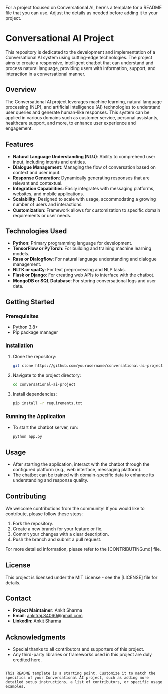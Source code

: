 For a project focused on Conversational AI, here's a template for a README file that you can use. Adjust the details as needed before adding it to your project.

# Conversational AI Project

This repository is dedicated to the development and implementation of a Conversational AI system using cutting-edge technologies. The project aims to create a responsive, intelligent chatbot that can understand and process natural language, providing users with information, support, and interaction in a conversational manner.

## Overview

The Conversational AI project leverages machine learning, natural language processing (NLP), and artificial intelligence (AI) technologies to understand user queries and generate human-like responses. This system can be applied in various domains such as customer service, personal assistants, healthcare support, and more, to enhance user experience and engagement.

## Features

- **Natural Language Understanding (NLU)**: Ability to comprehend user input, including intents and entities.
- **Dialogue Management**: Managing the flow of conversation based on context and user input.
- **Response Generation**: Dynamically generating responses that are relevant and contextual.
- **Integration Capabilities**: Easily integrates with messaging platforms, websites, and mobile applications.
- **Scalability**: Designed to scale with usage, accommodating a growing number of users and interactions.
- **Customization**: Framework allows for customization to specific domain requirements or user needs.

## Technologies Used

- **Python**: Primary programming language for development.
- **TensorFlow or PyTorch**: For building and training machine learning models.
- **Rasa or Dialogflow**: For natural language understanding and dialogue management.
- **NLTK or spaCy**: For text preprocessing and NLP tasks.
- **Flask or Django**: For creating web APIs to interface with the chatbot.
- **MongoDB or SQL Database**: For storing conversational logs and user data.

## Getting Started

### Prerequisites

- Python 3.8+
- Pip package manager

### Installation

1. Clone the repository:
   ```bash
   git clone https://github.com/yourusername/conversational-ai-project.git

2. Navigate to the project directory:
   ```bash
   cd conversational-ai-project
   ```
3. Install dependencies:
   ```bash
   pip install -r requirements.txt
   ```

### Running the Application

- To start the chatbot server, run:
  ```bash
  python app.py
  ```

## Usage

- After starting the application, interact with the chatbot through the configured platform (e.g., web interface, messaging platform).
- The chatbot can be trained with domain-specific data to enhance its understanding and response quality.

## Contributing

We welcome contributions from the community! If you would like to contribute, please follow these steps:

1. Fork the repository.
2. Create a new branch for your feature or fix.
3. Commit your changes with a clear description.
4. Push the branch and submit a pull request.

For more detailed information, please refer to the [CONTRIBUTING.md] file.

## License

This project is licensed under the MIT License - see the [LICENSE] file for details.

## Contact

- **Project Maintainer**: Ankit Sharma
- **Email**: ankitraj.84060@gmail.com
- **LinkedIn**: [Ankit Sharma](https://www.linkedin.com/in/ankitrajsh/)

## Acknowledgments

- Special thanks to all contributors and supporters of this project.
- Any third-party libraries or frameworks used in this project are duly credited here.
```

This README template is a starting point. Customize it to match the specifics of your Conversational AI project, such as adding more detailed setup instructions, a list of contributors, or specific usage examples.
